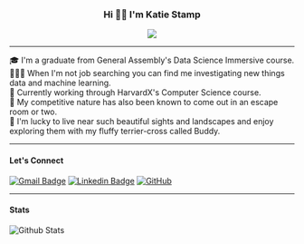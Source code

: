 <h3 align="center">
  Hi 🖐🏻 I'm Katie Stamp
</h3>

<!-- Typing SVG by DenverCoder1 - https://github.com/DenverCoder1/readme-typing-svg -->
<p align="center">
  <a href="https://github.com/DenverCoder1/readme-typing-svg"><img src="https://readme-typing-svg.herokuapp.com/?lines=Welcome%20To%20My%20Page;I'm%20A%20Junior%20Data%20Scientist;Learning%20All%20Things%20EDA&font=Fira%20Code&center=true&width=440&height=45&color=25A785&vCenter=true&size=22"></a>
</p>

<hr>

🎓 I'm a graduate from General Assembly's Data Science Immersive course.                                                                                            
👩🏻‍💻 When I'm not job searching you can find me investigating new things data and machine learning.                                                                     
🏫 Currently working through HarvardX's Computer Science course.                                                                                      
🧩 My competitive nature has also been known to come out in an escape room or two.                                                                                 
🍃 I'm lucky to live near such beautiful sights and landscapes and enjoy exploring them with my fluffy terrier-cross called Buddy.

<hr>

#### Let's Connect

[![Gmail Badge](https://img.shields.io/badge/-Gmail-25A785?style=flat-square&logo=Gmail&logoColor=white&link=mailto:kstamp232@gmail.com)](mailto:ing.miller.vega@gmail.com)
[![Linkedin Badge](https://img.shields.io/badge/-A0B0AC?style=flat-square&logo=Linkedin&logoColor=white&link=https://www.linkedin.com/in/katie-stamp/)](https://www.linkedin.com/in/katie-stamp/)
[![GitHub](https://img.shields.io/badge/-GitHub-25A785?style=flat-square&logo=github&logoColor=white&link=https://github.com/kstamp232)](https://github.com/kstamp232)

<hr>

#### Stats

![Github Stats](https://github-readme-stats.vercel.app/api?username=kstamp232&hide=prs,stars&theme=vue-dark&count_private=true&show_icons=true)
